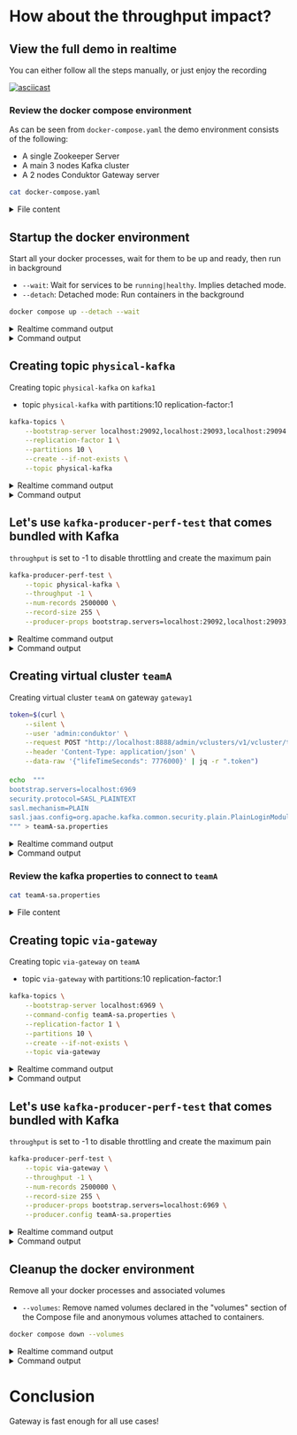 # How about the throughput impact?



## View the full demo in realtime

You can either follow all the steps manually, or just enjoy the recording

[![asciicast](https://asciinema.org/a/D6ynhuIEEHR3vJl8ORpYBFP1Q.svg)](https://asciinema.org/a/D6ynhuIEEHR3vJl8ORpYBFP1Q)

### Review the docker compose environment

As can be seen from `docker-compose.yaml` the demo environment consists of the following:

* A single Zookeeper Server
* A main 3 nodes Kafka cluster
* A 2 nodes Conduktor Gateway server

```sh
cat docker-compose.yaml
```

<details>
  <summary>File content</summary>

```yaml
version: '3.7'
services:
  zookeeper:
    image: confluentinc/cp-zookeeper:latest
    hostname: zookeeper
    container_name: zookeeper
    ports:
    - 2801:2801
    environment:
      ZOOKEEPER_CLIENT_PORT: 2801
      ZOOKEEPER_TICK_TIME: 2000
    healthcheck:
      test: nc -zv 0.0.0.0 2801 || exit 1
      interval: 5s
      retries: 25
  kafka1:
    hostname: kafka1
    container_name: kafka1
    image: confluentinc/cp-kafka:latest
    ports:
    - 29092:29092
    environment:
      KAFKA_BROKER_ID: 1
      KAFKA_ZOOKEEPER_CONNECT: zookeeper:2801
      KAFKA_LISTENERS: EXTERNAL_SAME_HOST://:29092,INTERNAL://:9092
      KAFKA_ADVERTISED_LISTENERS: INTERNAL://kafka1:9092,EXTERNAL_SAME_HOST://localhost:29092
      KAFKA_LISTENER_SECURITY_PROTOCOL_MAP: INTERNAL:PLAINTEXT,EXTERNAL_SAME_HOST:PLAINTEXT
      KAFKA_INTER_BROKER_LISTENER_NAME: INTERNAL
      KAFKA_GROUP_INITIAL_REBALANCE_DELAY_MS: 0
      KAFKA_LOG4J_LOGGERS: kafka.authorizer.logger=INFO
      KAFKA_LOG4J_ROOT_LOGLEVEL: WARN
      KAFKA_AUTO_CREATE_TOPICS_ENABLE: false
    depends_on:
      zookeeper:
        condition: service_healthy
    healthcheck:
      test: nc -zv kafka1 9092 || exit 1
      interval: 5s
      retries: 25
  kafka2:
    hostname: kafka2
    container_name: kafka2
    image: confluentinc/cp-kafka:latest
    ports:
    - 29093:29093
    environment:
      KAFKA_BROKER_ID: 2
      KAFKA_ZOOKEEPER_CONNECT: zookeeper:2801
      KAFKA_LISTENERS: EXTERNAL_SAME_HOST://:29093,INTERNAL://:9093
      KAFKA_ADVERTISED_LISTENERS: INTERNAL://kafka2:9093,EXTERNAL_SAME_HOST://localhost:29093
      KAFKA_LISTENER_SECURITY_PROTOCOL_MAP: INTERNAL:PLAINTEXT,EXTERNAL_SAME_HOST:PLAINTEXT
      KAFKA_INTER_BROKER_LISTENER_NAME: INTERNAL
      KAFKA_GROUP_INITIAL_REBALANCE_DELAY_MS: 0
      KAFKA_LOG4J_LOGGERS: kafka.authorizer.logger=INFO
      KAFKA_LOG4J_ROOT_LOGLEVEL: WARN
      KAFKA_AUTO_CREATE_TOPICS_ENABLE: false
    depends_on:
      zookeeper:
        condition: service_healthy
    healthcheck:
      test: nc -zv kafka2 9093 || exit 1
      interval: 5s
      retries: 25
  kafka3:
    image: confluentinc/cp-kafka:latest
    hostname: kafka3
    container_name: kafka3
    ports:
    - 29094:29094
    environment:
      KAFKA_BROKER_ID: 3
      KAFKA_ZOOKEEPER_CONNECT: zookeeper:2801
      KAFKA_LISTENERS: EXTERNAL_SAME_HOST://:29094,INTERNAL://:9094
      KAFKA_ADVERTISED_LISTENERS: INTERNAL://kafka3:9094,EXTERNAL_SAME_HOST://localhost:29094
      KAFKA_LISTENER_SECURITY_PROTOCOL_MAP: INTERNAL:PLAINTEXT,EXTERNAL_SAME_HOST:PLAINTEXT
      KAFKA_INTER_BROKER_LISTENER_NAME: INTERNAL
      KAFKA_GROUP_INITIAL_REBALANCE_DELAY_MS: 0
      KAFKA_LOG4J_LOGGERS: kafka.authorizer.logger=INFO
      KAFKA_LOG4J_ROOT_LOGLEVEL: WARN
      KAFKA_AUTO_CREATE_TOPICS_ENABLE: false
    depends_on:
      zookeeper:
        condition: service_healthy
    healthcheck:
      test: nc -zv kafka3 9094 || exit 1
      interval: 5s
      retries: 25
  schema-registry:
    image: confluentinc/cp-schema-registry:latest
    hostname: schema-registry
    container_name: schema-registry
    ports:
    - 8081:8081
    environment:
      SCHEMA_REGISTRY_HOST_NAME: schema-registry
      SCHEMA_REGISTRY_KAFKASTORE_BOOTSTRAP_SERVERS: kafka1:9092,kafka2:9093,kafka3:9094
      SCHEMA_REGISTRY_LOG4J_ROOT_LOGLEVEL: WARN
      SCHEMA_REGISTRY_LISTENERS: http://0.0.0.0:8081
      SCHEMA_REGISTRY_KAFKASTORE_TOPIC: _schemas
      SCHEMA_REGISTRY_SCHEMA_REGISTRY_GROUP_ID: schema-registry
    volumes:
    - type: bind
      source: .
      target: /clientConfig
      read_only: true
    depends_on:
      kafka1:
        condition: service_healthy
      kafka2:
        condition: service_healthy
      kafka3:
        condition: service_healthy
    healthcheck:
      test: nc -zv schema-registry 8081 || exit 1
      interval: 5s
      retries: 25
  gateway1:
    image: conduktor/conduktor-gateway:2.1.4
    hostname: gateway1
    container_name: gateway1
    environment:
      KAFKA_BOOTSTRAP_SERVERS: kafka1:9092,kafka2:9093,kafka3:9094
      GATEWAY_ADVERTISED_HOST: localhost
      GATEWAY_SECURITY_PROTOCOL: SASL_PLAINTEXT
      GATEWAY_FEATURE_FLAGS_MULTI_TENANCY: true
    depends_on:
      kafka1:
        condition: service_healthy
      kafka2:
        condition: service_healthy
      kafka3:
        condition: service_healthy
    ports:
    - 6969:6969
    - 6970:6970
    - 6971:6971
    - 8888:8888
    healthcheck:
      test: curl localhost:8888/health
      interval: 5s
      retries: 25
  gateway2:
    image: conduktor/conduktor-gateway:2.1.4
    hostname: gateway2
    container_name: gateway2
    environment:
      KAFKA_BOOTSTRAP_SERVERS: kafka1:9092,kafka2:9093,kafka3:9094
      GATEWAY_START_PORT: 7969
      GATEWAY_ADVERTISED_HOST: localhost
      GATEWAY_SECURITY_PROTOCOL: SASL_PLAINTEXT
      GATEWAY_FEATURE_FLAGS_MULTI_TENANCY: true
    depends_on:
      kafka1:
        condition: service_healthy
      kafka2:
        condition: service_healthy
      kafka3:
        condition: service_healthy
    ports:
    - 7969:7969
    - 7970:7970
    - 7971:7971
    - 8889:8888
    healthcheck:
      test: curl localhost:8888/health
      interval: 5s
      retries: 25
  cli-kcat:
    hostname: cli-kcat
    container_name: cli-kcat
    image: confluentinc/cp-kcat:latest
    entrypoint: sleep 100d
    volumes:
    - type: bind
      source: .
      target: /clientConfig
      read_only: true
  ksqldb-server:
    image: confluentinc/ksqldb-server:0.29.0
    hostname: ksqldb-server
    container_name: ksqldb-server
    network_mode: host
    profiles:
    - ksqldb
    depends_on:
      kafka1:
        condition: service_healthy
      kafka2:
        condition: service_healthy
      kafka3:
        condition: service_healthy
    ports:
    - 8088:8088
    healthcheck:
      test: curl localhost:8088/health
      interval: 5s
      retries: 25
    environment:
      KSQL_LISTENERS: http://0.0.0.0:8088
      KSQL_BOOTSTRAP_SERVERS: ${BOOTSTRAP_SERVERS:-}
      KSQL_SECURITY_PROTOCOL: ${SECURITY_PROTOCOL:-}
      KSQL_SASL_MECHANISM: ${SASL_MECHANISM:-}
      KSQL_SASL_JAAS_CONFIG: ${SASL_JAAS_CONFIG:-}
      KSQL_KSQL_LOGGING_PROCESSING_STREAM_AUTO_CREATE: 'true'
      KSQL_KSQL_LOGGING_PROCESSING_TOPIC_AUTO_CREATE: 'true'
  ksqldb-cli:
    image: confluentinc/ksqldb-cli:0.29.0
    container_name: ksqldb-cli
    profiles:
    - ksqldb
    depends_on:
      ksqldb-server:
        condition: service_healthy
    entrypoint: /bin/sh
    tty: 'true'
networks:
  demo: null
```

</details>

## Startup the docker environment

Start all your docker processes, wait for them to be up and ready, then run in background

* `--wait`: Wait for services to be `running|healthy`. Implies detached mode.
* `--detach`: Detached mode: Run containers in the background

```sh
docker compose up --detach --wait
```

<details>
  <summary>Realtime command output</summary>

  ![Startup the docker environment](images/step-04-DOCKER.gif)

</details>

<details>
  <summary>Command output</summary>

```sh
 

```

</details>

## Creating topic `physical-kafka`

Creating topic `physical-kafka` on `kafka1`
* topic `physical-kafka` with partitions:10 replication-factor:1

```sh
kafka-topics \
    --bootstrap-server localhost:29092,localhost:29093,localhost:29094 \
    --replication-factor 1 \
    --partitions 10 \
    --create --if-not-exists \
    --topic physical-kafka
```

<details>
  <summary>Realtime command output</summary>

  ![Creating topic `physical-kafka`](images/step-05-CREATE_TOPICS.gif)

</details>

<details>
  <summary>Command output</summary>

```sh
Created topic physical-kafka.
 

```

</details>

## Let's use `kafka-producer-perf-test` that comes bundled with Kafka

`throughput` is set to -1 to disable throttling and create the maximum pain

```sh
kafka-producer-perf-test \
    --topic physical-kafka \
    --throughput -1 \
    --num-records 2500000 \
    --record-size 255 \
    --producer-props bootstrap.servers=localhost:29092,localhost:29093,localhost:29094
```

<details>
  <summary>Realtime command output</summary>

  ![Let's use `kafka-producer-perf-test` that comes bundled with Kafka](images/step-06-SH.gif)

</details>

<details>
  <summary>Command output</summary>

```sh
396989 records sent, 79397,8 records/sec (19,31 MB/sec), 1215,0 ms avg latency, 2305,0 ms max latency.
672159 records sent, 134404,9 records/sec (32,69 MB/sec), 897,3 ms avg latency, 1365,0 ms max latency.
554734 records sent, 110946,8 records/sec (26,98 MB/sec), 1216,0 ms avg latency, 1903,0 ms max latency.
2500000 records sent, 134683,762526 records/sec (32,75 MB/sec), 865,53 ms avg latency, 2305,00 ms max latency, 833 ms 50th, 1663 ms 95th, 2052 ms 99th, 2290 ms 99.9th.
 

```

</details>

## Creating virtual cluster `teamA`

Creating virtual cluster `teamA` on gateway `gateway1`

```sh
token=$(curl \
    --silent \
    --user 'admin:conduktor' \
    --request POST "http://localhost:8888/admin/vclusters/v1/vcluster/teamA/username/sa" \
    --header 'Content-Type: application/json' \
    --data-raw '{"lifeTimeSeconds": 7776000}' | jq -r ".token")

echo  """
bootstrap.servers=localhost:6969
security.protocol=SASL_PLAINTEXT
sasl.mechanism=PLAIN
sasl.jaas.config=org.apache.kafka.common.security.plain.PlainLoginModule required username='sa' password='$token';
""" > teamA-sa.properties
```

<details>
  <summary>Realtime command output</summary>

  ![Creating virtual cluster `teamA`](images/step-07-CREATE_VIRTUAL_CLUSTERS.gif)

</details>

<details>
  <summary>Command output</summary>

```sh
 

```

</details>

### Review the kafka properties to connect to `teamA`



```sh
cat teamA-sa.properties
```

<details on>
  <summary>File content</summary>

```properties
security.protocol=SASL_PLAINTEXT
sasl.mechanism=PLAIN
sasl.jaas.config=org.apache.kafka.common.security.plain.PlainLoginModule required username='sa' password='eyJhbGciOiJIUzI1NiJ9.eyJ1c2VybmFtZSI6InNhIiwidmNsdXN0ZXIiOiJ0ZWFtQSIsImV4cCI6MTcwMjk4MTg5Mn0.85nGIVd25rKcPQSUfdubRqfvoq4n64P6V9gL-WHPNvE';
bootstrap.servers=localhost:6969
```

</details>

## Creating topic `via-gateway`

Creating topic `via-gateway` on `teamA`
* topic `via-gateway` with partitions:10 replication-factor:1

```sh
kafka-topics \
    --bootstrap-server localhost:6969 \
    --command-config teamA-sa.properties \
    --replication-factor 1 \
    --partitions 10 \
    --create --if-not-exists \
    --topic via-gateway
```

<details>
  <summary>Realtime command output</summary>

  ![Creating topic `via-gateway`](images/step-09-CREATE_TOPICS.gif)

</details>

<details>
  <summary>Command output</summary>

```sh
Created topic via-gateway.
 

```

</details>

## Let's use `kafka-producer-perf-test` that comes bundled with Kafka

`throughput` is set to -1 to disable throttling and create the maximum pain

```sh
kafka-producer-perf-test \
    --topic via-gateway \
    --throughput -1 \
    --num-records 2500000 \
    --record-size 255 \
    --producer-props bootstrap.servers=localhost:6969 \
    --producer.config teamA-sa.properties
```

<details>
  <summary>Realtime command output</summary>

  ![Let's use `kafka-producer-perf-test` that comes bundled with Kafka](images/step-10-SH.gif)

</details>

<details>
  <summary>Command output</summary>

```sh
163420 records sent, 32573,3 records/sec (7,92 MB/sec), 2513,1 ms avg latency, 3846,0 ms max latency.
419253 records sent, 83766,8 records/sec (20,37 MB/sec), 1657,6 ms avg latency, 2847,0 ms max latency.
488183 records sent, 97617,1 records/sec (23,74 MB/sec), 1303,2 ms avg latency, 1936,0 ms max latency.
576023 records sent, 115204,6 records/sec (28,02 MB/sec), 1088,5 ms avg latency, 1414,0 ms max latency.
473299 records sent, 94527,5 records/sec (22,99 MB/sec), 1283,5 ms avg latency, 1929,0 ms max latency.
2500000 records sent, 90155,066715 records/sec (21,92 MB/sec), 1333,09 ms avg latency, 3846,00 ms max latency, 1234 ms 50th, 2362 ms 95th, 3563 ms 99th, 3796 ms 99.9th.
 

```

</details>

## Cleanup the docker environment

Remove all your docker processes and associated volumes

* `--volumes`: Remove named volumes declared in the "volumes" section of the Compose file and anonymous volumes attached to containers.

```sh
docker compose down --volumes
```

<details>
  <summary>Realtime command output</summary>

  ![Cleanup the docker environment](images/step-11-DOCKER.gif)

</details>

<details>
  <summary>Command output</summary>

```sh
 

```

</details>

# Conclusion

Gateway is fast enough for all use cases!

